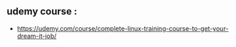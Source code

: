 


## udemy course :
- https://udemy.com/course/complete-linux-training-course-to-get-your-dream-it-job/